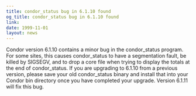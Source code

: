 ```yaml
---
title: condor_status bug in 6.1.10 found
og_title: condor_status bug in 6.1.10 found
link: 
date: 1999-11-01
layout: news
---
```


Condor version 6.1.10 contains a minor bug in the condor_status program.  For some sites, this causes condor_status to have a segmentation fault, be killed by SIGSEGV, and to drop a core file when trying to display the totals at the end of condor_status.  If you are upgrading to 6.1.10 from a previous version, please save your old condor_status binary and install that into your Condor bin directory once you have completed your upgrade.  Version 6.1.11 will fix this bug.
